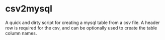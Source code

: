 csv2mysql
=========

A quick and dirty script for creating a mysql table from a csv file. 
A header row is required for the csv, and can be optionally used to create the 
table column names.




